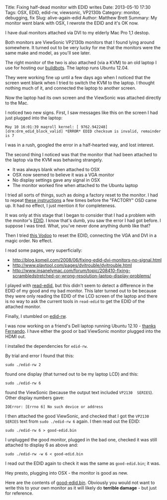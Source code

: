 Title: Fixing half-dead monitor with EDID writes
Date: 2013-05-10 17:30
Tags: OSX, EDID, edid-rw, viewsonic, VP2130b
Category: monitor, debugging, fix
Slug: alive-again-edid
Author: Matthew Brett
Summary: My monitor went blank with OSX, I rewrote the EDID and it's OK now.

I have dual monitors attached via DVI to my elderly Mac Pro 1,1 destop.

Both monitors are ViewSonic VP2130b monitors that I found lying around
somewhere. It turned out to be very lucky for me that the monitors were the
same make and model, as you'll see later.

The right monitor of the two is also attached (via a KVM) to an old laptop I
use for hosting our [buildbots](http://nipy.bic.berkeley.edu/builders).  The
laptop runs Ubuntu 12.04.

They were working fine up until a few days ago when I noticed that the screen
went blank when I tried to switch the KVM to the laptop.  I thought nothing
much of it, and connected the laptop to another screen.

Now the laptop had its own screen and the ViewSonic was attached directly to
the Mac.

I noticed two new signs.  First, I saw messages like this on the screen I had
just plugged into the laptop:

    May 10 16:01:39 maqroll kernel: [ 9762.942248] [drm:drm_edid_block_valid] *ERROR* EDID checksum is invalid, remainder is 7

I was in a rush, googled the error in a half-hearted way, and lost interest.

The second thing I noticed was that the monitor that had been attached to the
laptop via the KVM was behaving strangely.

* It was always blank when attached to OSX
* OSX now seemed to believe it was a VGA monitor
* No display settings gave any signal in OSX
* The monitor worked fine when attached to the Ubuntu laptop

I tried all sorts of things, such as doing a factory reset to the monitor. I had to repeat [these
instructions](http://www.flickr.com/photos/14723666@N03/5554138009/in/set-72157626336780968)
a few times before the "FACTORY" OSD came up.  It had no effect, I just mention it for completeness.

It was only at this stage that I began to consider that I had a problem with
the monitor's [EDID](http://en.wikipedia.org/wiki/EDID).  I know that's dumb,
you saw the error I had got before.  I suppose I was tired.  What, you've never
done anything dumb like that?

Then I tried [this
Vodoo](http://www.tablix.org/~avian/blog/archives/2010/06/the_curious_case_of_viewsonic_s_edid)
to reset the EDID, connecting the VGA and DVI in a magic order.  No effect.

I read some pages, very superficially:

* <http://blog.komeil.com/2008/06/fixing-edid-dvi-monitors-no-signal.html>
* <http://www.playtool.com/pages/dvitrouble/dvitrouble.html>
* <http://www.insanelymac.com/forum/topic/208410-fixing-scrambledstretched-or-wrong-resolution-laptop-display-problems/>

I played with [read-edid](http://www.polypux.org/projects/read-edid/), but this
didn't seem to detect a difference in the EDID of my good and my bad monitor.
This later turned out to be because they were only reading the EDID of the LCD
screen of the laptop and there is no way to ask the current tools in
`read-edid` to get the EDID of the attached monitor.

Finally, I stumbled on [edid-rw](https://github.com/bulletmark/edid-rw).

I was now working on a friend's Dell laptop running Ubuntu 12.10 - [thanks
Fernando](http://fperez.org).  I have either the good or bad ViewSonic monitor
plugged into the HDMI out.

I installed the dependencies for `edid-rw`.

By trial and error I found that this:

    sudo ./edid-rw 2

found one display (that turned out to be my laptop LCD) and this:

    sudo ./edid-rw 6

found the ViewSonic (because the output text included `VP2130  SERIES`).  Other
display numbers gave:

    IOError: [Errno 6] No such device or address

I then attached the good ViewSonic, and checked that I got the `VP2130  SERIES`
text from ``sudo ./edid-rw 6`` again.  I then read out the EDID:

    sudo ./edid-rw 6 > good-edid.bin

I unplugged the good monitor, plugged in the bad one, checked it was still
attached to display 6 as above and:

    sudo ./edid-rw -w 6 < good-edid.bin

I read out the EDID again to check it was the same as ``good-edid.bin``; it
was.

Hey presto, plugging into OSX - the monitor is good as new.

Here are the contents of [good-edid.bin](|filename|/downloads/good-edid.bin).
Obviously you would not want to write this to your own monitor as it will
likely do **terrible damage** - but just for reference.

<!--- vim:ft=markdown -->

